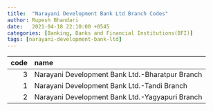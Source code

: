 ```yaml
---
title:  "Narayani Development Bank Ltd Branch Codes"
author: Rupesh Bhandari
date:   2021-04-18 22:10:00 +0545
categories: [Banking, Banks and Financial Institutions(BFI)]
tags: [narayani-development-bank-ltd]
---
```


|   code | name                                            |
|-------:|:------------------------------------------------|
|      3 | Narayani Development Bank Ltd.-Bharatpur Branch |
|      1 | Narayani Development Bank Ltd.-Tandi Branch     |
|      2 | Narayani Development Bank Ltd.-Yagyapuri Branch |